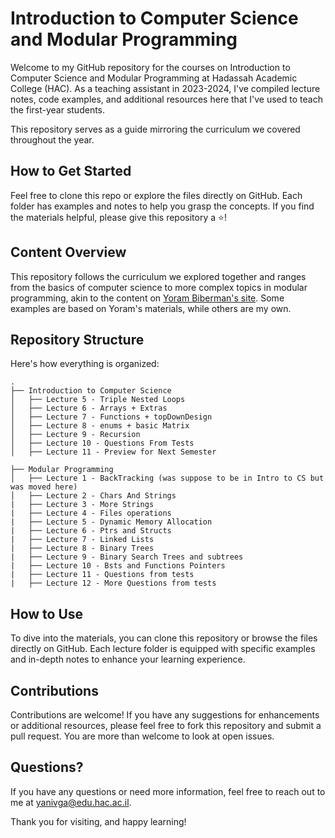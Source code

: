 # Introduction to Computer Science and Modular Programming

Welcome to my GitHub repository for the courses on Introduction to Computer Science and Modular Programming at Hadassah Academic College (HAC). As a teaching assistant in 2023-2024, I've compiled lecture notes, code examples, and additional resources here that I've used to teach the first-year students.

This repository serves as a guide mirroring the curriculum we covered throughout the year.

## How to Get Started

Feel free to clone this repo or explore the files directly on GitHub.
Each folder has examples and notes to help you grasp the concepts.
If you find the materials helpful, please give this repository a ⭐!

## Content Overview

This repository follows the curriculum we explored together and ranges from the basics of computer science to more complex topics in modular programming, akin to the content on [Yoram Biberman's site](https://sites.google.com/view/yoramb-intro2cs/home).
Some examples are based on Yoram's materials, while others are my own.


## Repository Structure

Here's how everything is organized:

```plaintext
.
├── Introduction to Computer Science
│   ├── Lecture 5 - Triple Nested Loops
│   ├── Lecture 6 - Arrays + Extras
│   ├── Lecture 7 - Functions + topDownDesign
│   ├── Lecture 8 - enums + basic Matrix
│   ├── Lecture 9 - Recursion
│   ├── Lecture 10 - Questions From Tests
│   ├── Lecture 11 - Preview for Next Semester

├── Modular Programming
│   ├── Lecture 1 - BackTracking (was suppose to be in Intro to CS but was moved here)
│   ├── Lecture 2 - Chars And Strings
|   ├── Lecture 3 - More Strings
|   ├── Lecture 4 - Files operations
|   ├── Lecture 5 - Dynamic Memory Allocation
|   ├── Lecture 6 - Ptrs and Structs
|   ├── Lecture 7 - Linked Lists
|   ├── Lecture 8 - Binary Trees
|   ├── Lecture 9 - Binary Search Trees and subtrees
|   ├── Lecture 10 - Bsts and Functions Pointers
|   ├── Lecture 11 - Questions from tests
|   ├── Lecture 12 - More Questions from tests
```

## How to Use

To dive into the materials, you can clone this repository or browse the files directly on GitHub. Each lecture folder is equipped with specific examples and in-depth notes to enhance your learning experience.

## Contributions

Contributions are welcome! If you have any suggestions for enhancements or additional resources, please feel free to fork this repository and submit a pull request.
You are more than welcome to look at open issues.

## Questions?

If you have any questions or need more information, feel free to reach out to me at <yanivga@edu.hac.ac.il>.

Thank you for visiting, and happy learning!
